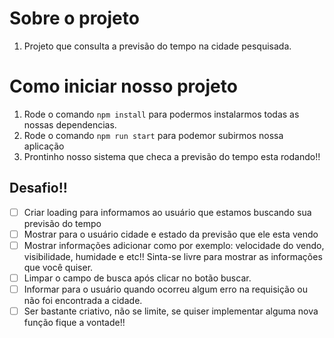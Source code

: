 # Sobre o projeto

1. Projeto que consulta a previsão do tempo na cidade pesquisada.



# Como iniciar nosso projeto

1. Rode o comando `npm install` para podermos instalarmos todas as nossas dependencias.
2. Rode o comando `npm run start` para podemor subirmos nossa aplicação
3. Prontinho nosso sistema que checa a previsão do tempo esta rodando!!



## Desafio!!

- [ ] Criar loading para informamos ao usuário que estamos buscando sua previsão do tempo
- [ ] Mostrar para o usuário cidade e estado da previsão que ele esta vendo
- [ ] Mostrar informações adicionar como por exemplo: velocidade do vendo, visibilidade, humidade e etc!! Sinta-se livre para mostrar as informações que você quiser.
- [ ] Limpar o campo de busca após clicar no botão buscar.
- [ ] Informar para o usuário quando ocorreu algum erro na requisição ou não foi encontrada a cidade.
- [ ] Ser bastante criativo, não se limite, se quiser implementar alguma nova função fique a vontade!! 